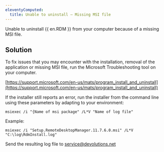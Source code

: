```yaml
---
eleventyComputed:
  title: Unable to uninstall – Missing MSI file
---
```

Unable to uninstall {{ en.RDM }} from your computer because of a missing MSI file.
## Solution
To fix issues that you may encounter with the installation, removal of the application or missing MSI file, run the Microsoft Troubleshooting tool on your computer.  

[https://support.microsoft.com/en-us/mats/program_install_and_uninstall](https://support.microsoft.com/en-us/mats/program_install_and_uninstall)  

If the installer still reports an error, run the installer from the command line using these parameters by adapting to your environment:  

    msiexec /i "{Name of msi package" /L*V "Name of log file"  

Example:  

    msiexec /i "Setup.RemoteDesktopManager.11.7.6.0.msi" /L*V "C:\log\RdmInstall.log"  

Send the resulting log file to [service@devolutions.net](mailto:service@devolutions.net)

